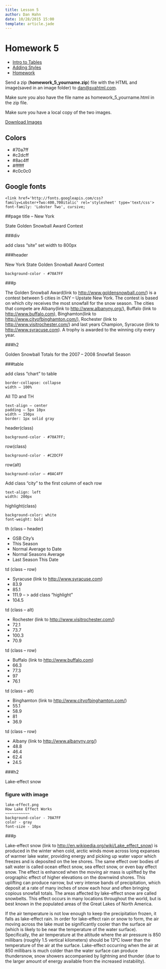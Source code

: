 ```yaml
---
title: Lesson 5
author: Dan Hahn
date: 10/28/2015 15:00
template: article.jade
---
```


# Homework 5

* [Intro to Tables]()
* [Adding Styles](styles.html)
* [Homework](homework.html)

Send a zip (**homework_5_yourname.zip**) file with the HTML and image(saved in an image folder) to dan@svahtml.com.

Make sure you also have the file name as homework_5_yourname.html in the zip file.

Make sure you have a local copy of the two images.

<a href="homework5-images.html" class="btn">Download Images</a>

## Colors

* \#70a7ff
* \#c2dcff
* \#8ac4ff
* \#ffffff
* \#c0c0c0

## Google fonts

    <link href='http://fonts.googleapis.com/css?family=Lobster+Two:400,700italic' rel='stylesheet' type='text/css'>
    font-family: 'Lobster Two', cursive;

##page title – New York

State Golden Snowball Award Contest

###div

  add class “site”
  set width to 800px

###header

  New York State Golden Snowball Award Contest

    background-color - #70A7FF


###p

The Golden Snowball Award(link to http://www.goldensnowball.com/) is a contest between 5 cities in CNY – Upstate New York. The contest is based on which city receives the most snowfall for the snow season. The cities that compete are Albany(link to http://www.albanyny.org/), Buffalo (link to http://www.buffalo.com), Binghamton(link to http://www.cityofbinghamton.com/), Rochester (link to http://www.visitrochester.com/) and last years Champion, Syracuse (link to http://www.syracuse.com). A trophy is awarded to the winning city every year.

###h2

Golden Snowball Totals for the 2007 – 2008 Snowfall Season

###table

add class “chart” to table

    border-collapse: collapse
    width – 100%

All TD and TH

    text-align – center
    padding – 5px 10px
    width – 150px
    border: 1px solid gray

header(class)

    background-color - #70A7FF;

row(class)

    background-color - #C2DCFF

row(alt)

    background-color – #8AC4FF

Add class “city” to the first column of each row

    text-align: left
    width: 200px

highlight(class)

    background-color: white
    font-weight: bold

th (class – header)

* GSB City’s
* This Season
* Normal Average to Date
* Normal Seasons Average
* Last Season This Date

td (class – row)

* Syracuse (link to http://www.syracuse.com)
* 83.9
* 85.1
* 111.9 – > add class “highlight”
* 104.5

td (class – alt)

* Rochester (link to http://www.visitrochester.com/)
* 72.1
* 73.7
* 100.3
* 70.9

td (class – row)

* Buffalo (link to http://www.buffalo.com)
* 66.3
* 77.3
* 97
* 76.1

td (class – alt)

* Binghamton (link to http://www.cityofbinghamton.com/)
* 55.1
* 58.9
* 81
* 36.9

td (class – row)

* Albany (link to http://www.albanyny.org/)
* 48.8
* 46.4
* 62.4
* 24.5

###h2

Lake-effect snow

### figure with image

    lake-effect.png
    How Lake Effect Works
    ~~~~~~~~~~~
    background-color - 70A7FF
    color - gray
    font-size - 10px

###p

Lake-effect snow (link to http://en.wikipedia.org/wiki/Lake_effect_snow) is produced in the winter when cold, arctic winds move across long expanses of warmer lake water, providing energy and picking up water vapor which freezes and is deposited on the lee shores. The same effect over bodies of salt water is called ocean effect snow, sea effect snow, or even bay effect snow. The effect is enhanced when the moving air mass is uplifted by the orographic effect of higher elevations on the downwind shores. This uplifting can produce narrow, but very intense bands of precipitation, which deposit at a rate of many inches of snow each hour and often bringing copious snowfall totals. The areas affected by lake-effect snow are called snowbelts. This effect occurs in many locations throughout the world, but is best known in the populated areas of the Great Lakes of North America.

If the air temperature is not low enough to keep the precipitation frozen, it falls as lake-effect rain. In order for lake-effect rain or snow to form, the air moving across the lake must be significantly cooler than the surface air (which is likely to be near the temperature of the water surface). Specifically, the air temperature at the altitude where the air pressure is 850 millibars (roughly 1.5 vertical kilometers) should be 13°C lower than the temperature of the air at the surface. Lake-effect occurring when the air at 850 millibars is much colder than the water surface can produce thundersnow, snow showers accompanied by lightning and thunder (due to the larger amount of energy available from the increased instability).

<div class="homework-view" data-lesson="lesson5"></div>
